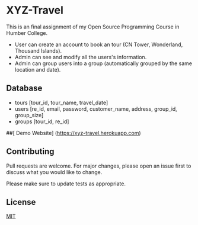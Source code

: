 # XYZ-Travel

This is an final assignment of my Open Source Programming Course in Humber College.
- User can create an account to book an tour (CN Tower, Wonderland, Thousand Islands).
- Admin can see and modify all the users's information.
- Admin can group users into a group (automatically grouped by the same location and date).

## Database
- tours [tour_id, tour_name, travel_date]
- users [re_id, email, password, customer_name, address, group_id, group_size]
- groups [tour_id, re_id]

##[ Demo Website] (https://xyz-travel.herokuapp.com)


## Contributing
Pull requests are welcome. For major changes, please open an issue first to discuss what you would like to change.

Please make sure to update tests as appropriate.

## License
[MIT](https://choosealicense.com/licenses/mit/)
